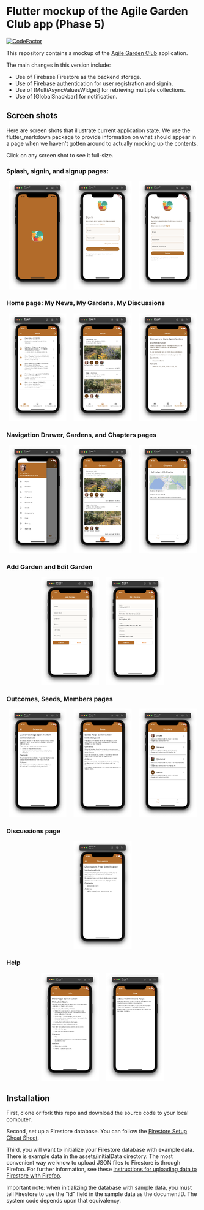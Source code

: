 # Flutter mockup of the Agile Garden Club app (Phase 5)

[![CodeFactor](https://www.codefactor.io/repository/github/philipmjohnson/flutter_agc_mockup/badge)](https://www.codefactor.io/repository/github/philipmjohnson/flutter_agc_mockup)

This repository contains a mockup of the [Agile Garden Club](https://agilegardenclub.com) application.

The main changes in this version include:

* Use of Firebase Firestore as the backend storage.
* Use of Firebase authentication for user registration and signin.
* Use of [MultiAsyncValuesWidget] for retrieving multiple collections.
* Use of [GlobalSnackbar] for notification.


## Screen shots

Here are screen shots that illustrate current application state. We use the flutter_markdown package to provide information on what should appear in a page when we haven't gotten around to actually mocking up the contents.

Click on any screen shot to see it full-size.

### Splash, signin, and signup pages:

<p style="text-align: center">
  <img src="https://github.com/philipmjohnson/flutter_agc_mockup/raw/main/README-screenshots/splash.png" width="30%">
&nbsp; &nbsp; 
  <img src="https://github.com/philipmjohnson/flutter_agc_mockup/raw/main/README-screenshots/signin.png" width="30%">
&nbsp; &nbsp; 
  <img src="https://github.com/philipmjohnson/flutter_agc_mockup/raw/main/README-screenshots/signup.png" width="30%">
</p>

### Home page: My News, My Gardens, My Discussions

<p style="text-align: center">
  <img src="https://github.com/philipmjohnson/flutter_agc_mockup/raw/main/README-screenshots/home-my-news.png" width="30%">
&nbsp; &nbsp; 
  <img src="https://github.com/philipmjohnson/flutter_agc_mockup/raw/main/README-screenshots/home-my-gardens.png" width="30%">
&nbsp; &nbsp; 
  <img src="https://github.com/philipmjohnson/flutter_agc_mockup/raw/main/README-screenshots/home-my-discussions.png" width="30%">
</p>

### Navigation Drawer, Gardens, and Chapters pages

<p style="text-align: center">
  <img src="https://github.com/philipmjohnson/flutter_agc_mockup/raw/main/README-screenshots/drawer.png" width="30%">
&nbsp; &nbsp; 
  <img src="https://github.com/philipmjohnson/flutter_agc_mockup/raw/main/README-screenshots/gardens.png" width="30%">
&nbsp; &nbsp; 
  <img src="https://github.com/philipmjohnson/flutter_agc_mockup/raw/main/README-screenshots/chapters.png" width="30%">
</p>

### Add Garden and Edit Garden

<p style="text-align: center">
  <img src="https://github.com/philipmjohnson/flutter_agc_mockup/raw/main/README-screenshots/add-garden.png" width="30%">
&nbsp; &nbsp; 
  <img src="https://github.com/philipmjohnson/flutter_agc_mockup/raw/main/README-screenshots/edit-garden.png" width="30%">
</p>

### Outcomes, Seeds, Members pages

<p style="text-align: center">
  <img src="https://github.com/philipmjohnson/flutter_agc_mockup/raw/main/README-screenshots/outcomes.png" width="30%">
&nbsp; &nbsp; 
  <img src="https://github.com/philipmjohnson/flutter_agc_mockup/raw/main/README-screenshots/seeds.png" width="30%">
&nbsp; &nbsp; 
  <img src="https://github.com/philipmjohnson/flutter_agc_mockup/raw/main/README-screenshots/members.png" width="30%">
</p>

### Discussions page

<p style="text-align: center">
  <img src="https://github.com/philipmjohnson/flutter_agc_mockup/raw/main/README-screenshots/discussions.png" width="30%">
</p>

### Help

<p style="text-align: center">
  <img src="https://github.com/philipmjohnson/flutter_agc_mockup/raw/main/README-screenshots/help.png" width="30%">
&nbsp; &nbsp; 
  <img src="https://github.com/philipmjohnson/flutter_agc_mockup/raw/main/README-screenshots/help-local.png" width="30%">
</p>


## Installation

First, clone or fork this repo and download the source code to your local computer.

Second, set up a Firestore database.  You can follow the [Firestore Setup Cheat Sheet](https://courses.ics.hawaii.edu/mobile-application-development/morea/data/reading-firestore-setup-cheat-sheet.html).

Third, you will want to initialize your Firestore database with example data. There is example data in the assets/initialData directory. The most convenient way we know to upload JSON files to Firestore is through Firefoo.  For further information, see these [instructions for uploading data to Firestore with Firefoo](https://courses.ics.hawaii.edu/mobile-application-development/morea/data/reading-firefoo.html).

Important note: when initializing the database with sample data, you must tell Firestore to use the "id" field in the sample data as the documentID.  The system code depends upon that equivalency.
